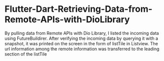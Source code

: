# Flutter-Dart-Retrieving-Data-from-Remote-APIs-with-DioLibrary
By pulling data from Remote APIs with Dio Library, I listed the incoming data using FutureBuildirer. After verifying the incoming data by querying it with a snapshot, it was printed on the screen in the form of listTile in Listview. The url information among the remote information was transferred to the leading section of the listTile 

